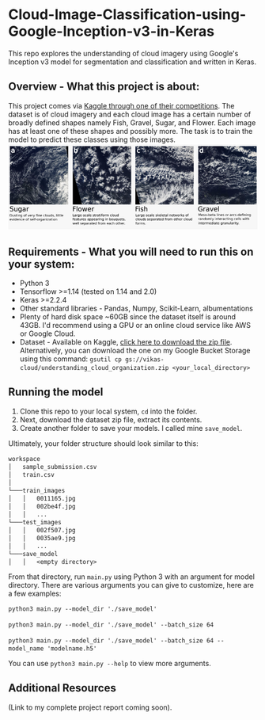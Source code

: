# Cloud-Image-Classification-using-Google-Inception-v3-in-Keras
This repo explores the understanding of cloud imagery using Google's Inception v3 model for segmentation and classification and written in Keras.

## Overview - What this project is about:

This project comes via [Kaggle through one of their competitions](https://www.kaggle.com/c/understanding_cloud_organization/overview). The dataset is of cloud imagery and each cloud image has a certain number of broadly defined shapes namely Fish, Gravel, Sugar, and Flower. Each image has at least one of these shapes and possibly more. The task is to train the model to predict these classes using those images.
![The 4 classes for the cloud images](https://github.com/vikasnataraja/Cloud-Image-Classification-using-Google-Inception-v3-in-Keras/blob/master/extras/data_classes.png)

## Requirements -  What you will need to run this on your system:

* Python 3
* Tensorflow >=1.14 (tested on 1.14 and 2.0)
* Keras >=2.2.4
* Other standard libraries - Pandas, Numpy, Scikit-Learn, albumentations
* Plenty of hard disk space ~60GB since the dataset itself is around 43GB. I'd recommend using a GPU or an online cloud service like AWS or Google Cloud.
* Dataset - Available on Kaggle, [click here to download the zip file](https://www.kaggle.com/c/13333/download-all). Alternatively, you can download the one on my Google Bucket Storage using this command: `gsutil cp gs://vikas-cloud/understanding_cloud_organization.zip <your_local_directory>`

## Running the model

1. Clone this repo to your local system, `cd` into the folder. 
2. Next, download the dataset zip file, extract its contents.
3. Create another folder to save your models. I called mine `save_model`.

Ultimately, your folder structure should look similar to this:

```
workspace
│   sample_submission.csv
│   train.csv    
│
└───train_images
│   │   0011165.jpg
│   │   002be4f.jpg
│   │   ...
└───test_images
│   │   002f507.jpg
│   │   0035ae9.jpg
│   │   ...
└───save_model
│   │   <empty directory>
```

From that directory, run `main.py` using Python 3 with an argument for model directory. There are various arguments you can give to customize, here are a few examples:
```
python3 main.py --model_dir './save_model'

python3 main.py --model_dir './save_model' --batch_size 64

python3 main.py --model_dir './save_model' --batch_size 64 --model_name 'modelname.h5'
```
You can use `python3 main.py --help` to view more arguments.

## Additional Resources
(Link to my complete project report coming soon).
